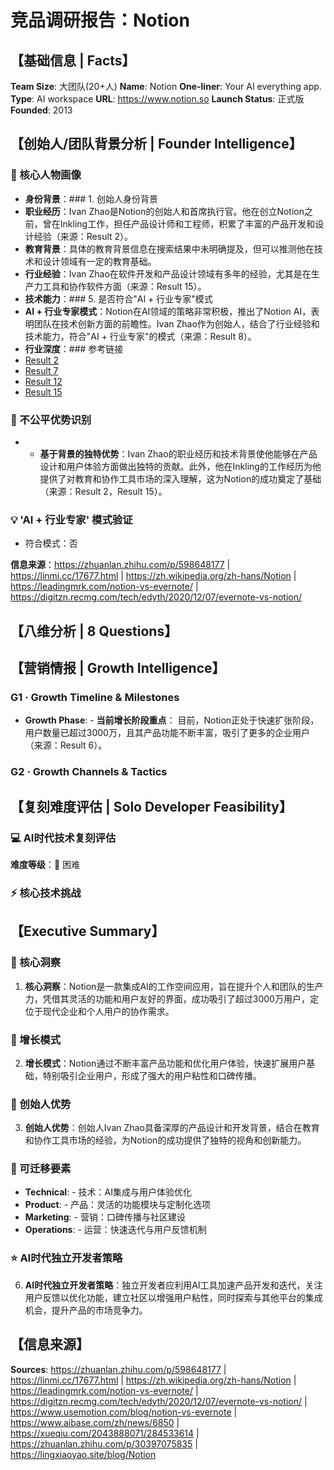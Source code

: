 # 竞品调研报告：Notion

## 【基础信息 | Facts】
**Team Size**: 大团队(20+人)
**Name**: Notion
**One-liner**: Your AI everything app.
**Type**: AI workspace
**URL**: https://www.notion.so
**Launch Status**: 正式版
**Founded**: 2013

## 【创始人/团队背景分析 | Founder Intelligence】
### 👤 核心人物画像
- **身份背景**：### 1. 创始人身份背景
- **职业经历**：Ivan Zhao是Notion的创始人和首席执行官。他在创立Notion之前，曾在Inkling工作，担任产品设计师和工程师，积累了丰富的产品开发和设计经验（来源：Result 2）。
- **教育背景**：具体的教育背景信息在搜索结果中未明确提及，但可以推测他在技术和设计领域有一定的教育基础。
- **行业经验**：Ivan Zhao在软件开发和产品设计领域有多年的经验，尤其是在生产力工具和协作软件方面（来源：Result 15）。
- **技术能力**：### 5. 是否符合"AI + 行业专家"模式
- **AI + 行业专家模式**：Notion在AI领域的策略非常积极，推出了Notion AI，表明团队在技术创新方面的前瞻性。Ivan Zhao作为创始人，结合了行业经验和技术能力，符合"AI + 行业专家"的模式（来源：Result 8）。
- **行业深度**：### 参考链接
- [Result 2](https://linmi.cc/17677.html)
- [Result 7](https://xueqiu.com/2043888071/284533614)
- [Result 12](https://geek.ds3783.com/2024/12/拆解notion的技术堆栈/)
- [Result 15](https://www.industryleadersmagazine.com/notions-journey-from-startup-to-10-billion-saas-leader/)

### 🎯 不公平优势识别
- - **基于背景的独特优势**：Ivan Zhao的职业经历和技术背景使他能够在产品设计和用户体验方面做出独特的贡献。此外，他在Inkling的工作经历为他提供了对教育和协作工具市场的深入理解，这为Notion的成功奠定了基础（来源：Result 2，Result 15）。

### 💡 'AI + 行业专家' 模式验证
- 符合模式：否

**信息来源**：https://zhuanlan.zhihu.com/p/598648177 | https://linmi.cc/17677.html | https://zh.wikipedia.org/zh-hans/Notion | https://leadingmrk.com/notion-vs-evernote/ | https://digitzn.recmg.com/tech/edyth/2020/12/07/evernote-vs-notion/

## 【八维分析 | 8 Questions】
## 【营销情报 | Growth Intelligence】
### G1 · Growth Timeline & Milestones
- **Growth Phase**: - **当前增长阶段重点**：
  目前，Notion正处于快速扩张阶段，用户数量已超过3000万，且其产品功能不断丰富，吸引了更多的企业用户（来源：Result 6）。

### G2 · Growth Channels & Tactics

## 【复刻难度评估 | Solo Developer Feasibility】
### 💻 AI时代技术复刻评估
**难度等级**：🔴 困难

### ⚡ 核心技术挑战

## 【Executive Summary】
### 🎯 核心洞察
1. **核心洞察**：Notion是一款集成AI的工作空间应用，旨在提升个人和团队的生产力，凭借其灵活的功能和用户友好的界面，成功吸引了超过3000万用户，定位于现代企业和个人用户的协作需求。

### 🚀 增长模式
2. **增长模式**：Notion通过不断丰富产品功能和优化用户体验，快速扩展用户基础，特别吸引企业用户，形成了强大的用户粘性和口碑传播。

### 👑 创始人优势
3. **创始人优势**：创始人Ivan Zhao具备深厚的产品设计和开发背景，结合在教育和协作工具市场的经验，为Notion的成功提供了独特的视角和创新能力。

### 🧩 可迁移要素
- **Technical**: - 技术：AI集成与用户体验优化
- **Product**: - 产品：灵活的功能模块与定制化选项
- **Marketing**: - 营销：口碑传播与社区建设
- **Operations**: - 运营：快速迭代与用户反馈机制

### ⭐ AI时代独立开发者策略
6. **AI时代独立开发者策略**：独立开发者应利用AI工具加速产品开发和迭代，关注用户反馈以优化功能，建立社区以增强用户粘性，同时探索与其他平台的集成机会，提升产品的市场竞争力。

## 【信息来源】
**Sources**: https://zhuanlan.zhihu.com/p/598648177 | https://linmi.cc/17677.html | https://zh.wikipedia.org/zh-hans/Notion | https://leadingmrk.com/notion-vs-evernote/ | https://digitzn.recmg.com/tech/edyth/2020/12/07/evernote-vs-notion/ | https://www.usemotion.com/blog/notion-vs-evernote | https://www.aibase.com/zh/news/6850 | https://xueqiu.com/2043888071/284533614 | https://zhuanlan.zhihu.com/p/30397075835 | https://lingxiaoyao.site/blog/Notion